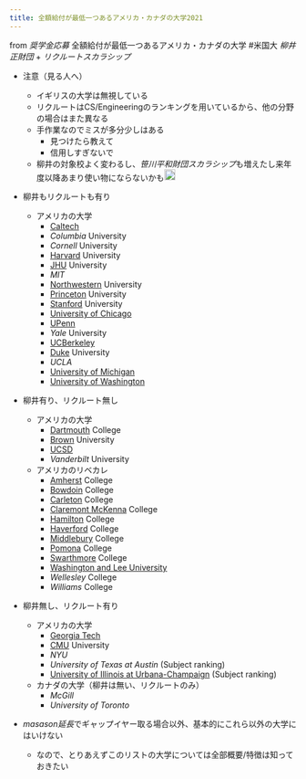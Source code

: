 ```yaml
---
title: 全額給付が最低一つあるアメリカ・カナダの大学2021
---
```


from *奨学金応募*
全額給付が最低一つあるアメリカ・カナダの大学 #米国大
*柳井正財団* + *リクルートスカラシップ*

* 注意（見る人へ）
  
  * イギリスの大学は無視している
  * リクルートはCS/Engineeringのランキングを用いているから、他の分野の場合はまた異なる
  * 手作業なのでミスが多分少しはある
    * 見つけたら教えて
    * 信用しすぎないで
  * 柳井の対象校よく変わるし、*笹川平和財団スカラシップ*も増えたし来年度以降あまり使い物にならないかも<img src='https://scrapbox.io/api/pages/blu3mo-public/blu3mo/icon' alt='blu3mo.icon' height="19.5"/>
* 柳井もリクルートも有り
  
  * アメリカの大学
    * [Caltech](Caltech.md)
    * *Columbia* University
    * *Cornell* University
    * [Harvard](Harvard.md) University
    * [JHU](JHU.md) University
    * *MIT*
    * [Northwestern](Northwestern.md) University
    * [Princeton](Princeton.md) University
    * [Stanford](Stanford.md) University
    * [University of Chicago](University%20of%20Chicago.md)
    * [UPenn](UPenn.md)
    * *Yale* University
    * [UCBerkeley](UCBerkeley.md)
    * [Duke](Duke.md) University
    * *UCLA*
    * [University of Michigan](University%20of%20Michigan.md)
    * [University of Washington](University%20of%20Washington.md)
* 柳井有り、リクルート無し
  
  * アメリカの大学
    * [Dartmouth](Dartmouth.md) College
    * [Brown](Brown.md) University
    * [UCSD](UCSD.md)
    * *Vanderbilt* University
  * アメリカのリベカレ
    * [Amherst](Amherst.md) College
    * [Bowdoin](Bowdoin.md) College
    * [Carleton](Carleton.md) College
    * [Claremont McKenna](Claremont%20McKenna.md) College
    * [Hamilton](Hamilton.md) College
    * [Haverford](Haverford.md) College
    * [Middlebury](Middlebury.md) College
    * [Pomona](Pomona.md) College
    * [Swarthmore](Swarthmore.md) College
    * [Washington and Lee University](Washington%20and%20Lee%20University.md)
    * *Wellesley* College
    * *Williams* College
* 柳井無し、リクルート有り
  
  * アメリカの大学
    * [Georgia Tech](Georgia%20Tech.md)
    * [CMU](CMU.md) University
    * *NYU*
    * *University of Texas at Austin* (Subject ranking)
    * [University of Illinois at Urbana-Champaign](University%20of%20Illinois%20at%20Urbana-Champaign.md) (Subject ranking)
  * カナダの大学（柳井は無い、リクルートのみ）
    * *McGill*
    * *University of Toronto*
* *masason延長*でギャップイヤー取る場合以外、基本的にこれら以外の大学にはいけない
  
  * なので、とりあえずこのリストの大学については全部概要/特徴は知っておきたい
